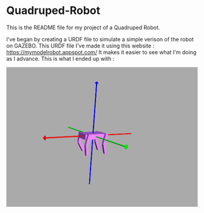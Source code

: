 # Quadruped-Robot

This is the README file for my project of a Quadruped Robot.

I've began by creating a URDF file to simulate a simple verison of the robot on GAZEBO. This URDF file I've made it using this website : https://mymodelrobot.appspot.com/ 
It makes it easier to see what I'm doing as I advance. This is what I ended up with :


![1st conception](https://github.com/louislelay/Quadruped-Robot/blob/main/Images/URDF.png)
